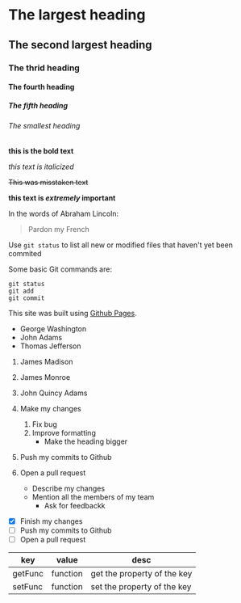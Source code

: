 # The largest heading
## The second largest heading
### The thrid heading
#### The fourth heading
##### The fifth heading
###### The smallest heading

**this is the bold text**

*this text is italicized*

~~This was misstaken text~~

**this text is _extremely_ important**

In the words of Abraham Lincoln:

> Pardon my French

Use `git status` to list all new or modified files that haven't yet been commited

Some basic Git commands are:
```
git status
git add
git commit
```

This site was built using [Github Pages](https://pages.github.com).

- George Washington
- John Adams
- Thomas Jefferson


1. James Madison
2. James Monroe
3. John Quincy Adams


1. Make my changes
   1. Fix bug
   2. Improve formatting
      * Make the heading bigger
2. Push my commits to Github
3. Open a pull request
   * Describe my changes
   * Mention all the members of my team
     * Ask for feedbackk

- [x] Finish my changes
- [ ] Push my commits to Github
- [ ] Open a pull request

key  | value | desc
----- | -------- | -----
getFunc | function | get the property of the key
setFunc | function | set the property of the key

